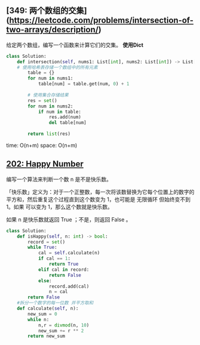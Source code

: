 ## [349: 两个数组的交集] (https://leetcode.com/problems/intersection-of-two-arrays/description/)
给定两个数组，编写一个函数来计算它们的交集。
**使用Dict**
```python
class Solution:
    def intersection(self, nums1: List[int], nums2: List[int]) -> List[int]:
    # 使用哈希表存储一个数组中的所有元素
        table = {}
        for num in nums1:
            table[num] = table.get(num, 0) + 1
        
        # 使用集合存储结果
        res = set()
        for num in nums2:
            if num in table:
                res.add(num)
                del table[num]
        
        return list(res)

```
time: O(n+m)
space: O(n+m)

## [202: Happy Number](https://leetcode.com/problems/happy-number/description/)
编写一个算法来判断一个数 n 是不是快乐数。

「快乐数」定义为：对于一个正整数，每一次将该数替换为它每个位置上的数字的平方和，然后重复这个过程直到这个数变为 1，也可能是 无限循环 但始终变不到 1。如果 可以变为  1，那么这个数就是快乐数。

如果 n 是快乐数就返回 True ；不是，则返回 False 。
```python
class Solution:
    def isHappy(self, n: int) -> bool:
        record = set()
        while True:
            cal = self.calculate(n)
            if cal == 1:
                return True
            elif cal in record:
                return False
            else:
                record.add(cal)
                n = cal
        return False
    #拆分一个数字的每一位数 并平方取和
    def calculate(self, n):
        new_sum = 0
        while n:
            n,r = divmod(n, 10)
            new_sum += r ** 2
        return new_sum
```